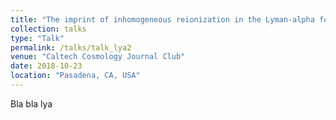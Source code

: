```yaml
---
title: "The imprint of inhomogeneous reionization in the Lyman-alpha forest"
collection: talks
type: "Talk"
permalink: /talks/talk_lya2
venue: "Caltech Cosmology Journal Club"
date: 2018-10-23
location: "Pasadena, CA, USA"
---
```


Bla bla lya
